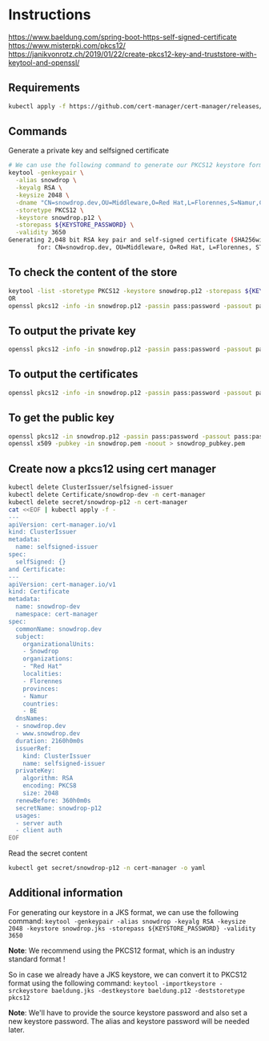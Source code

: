 # Instructions

https://www.baeldung.com/spring-boot-https-self-signed-certificate
https://www.misterpki.com/pkcs12/
https://janikvonrotz.ch/2019/01/22/create-pkcs12-key-and-truststore-with-keytool-and-openssl/

## Requirements

```bash
kubectl apply -f https://github.com/cert-manager/cert-manager/releases/download/v1.8.0/cert-manager.yaml
```

## Commands

Generate a private key and selfsigned certificate
```bash
# We can use the following command to generate our PKCS12 keystore format:
keytool -genkeypair \
  -alias snowdrop \
  -keyalg RSA \
  -keysize 2048 \
  -dname "CN=snowdrop.dev,OU=Middleware,O=Red Hat,L=Florennes,S=Namur,C=BE" \
  -storetype PKCS12 \
  -keystore snowdrop.p12 \
  -storepass ${KEYSTORE_PASSWORD} \
  -validity 3650
Generating 2,048 bit RSA key pair and self-signed certificate (SHA256withRSA) with a validity of 3,650 days
        for: CN=snowdrop.dev, OU=Middleware, O=Red Hat, L=Florennes, ST=Namur, C=BE
```

## To check the content of the store
```bash
keytool -list -storetype PKCS12 -keystore snowdrop.p12 -storepass ${KEYSTORE_PASSWORD} 
OR 
openssl pkcs12 -info -in snowdrop.p12 -passin pass:password -passout pass:password
```

## To output the private key
```bash
openssl pkcs12 -info -in snowdrop.p12 -passin pass:password -passout pass:password -nodes -nocerts
```

## To output the certificates
```bash
openssl pkcs12 -info -in snowdrop.p12 -passin pass:password -passout pass:password -nokeys 
```
## To get the public key

```bash
openssl pkcs12 -in snowdrop.p12 -passin pass:password -passout pass:password -clcerts -nokeys -out snowdrop.pem
openssl x509 -pubkey -in snowdrop.pem -noout > snowdrop_pubkey.pem
```

## Create now a pkcs12 using cert manager

```bash
kubectl delete ClusterIssuer/selfsigned-issuer
kubectl delete Certificate/snowdrop-dev -n cert-manager
kubectl delete secret/snowdrop-p12 -n cert-manager
cat <<EOF | kubectl apply -f -
---
apiVersion: cert-manager.io/v1
kind: ClusterIssuer
metadata:
  name: selfsigned-issuer
spec:
  selfSigned: {}
and Certificate:
---
apiVersion: cert-manager.io/v1
kind: Certificate
metadata:
  name: snowdrop-dev
  namespace: cert-manager
spec:
  commonName: snowdrop.dev
  subject:
    organizationalUnits:
    - Snowdrop
    organizations:
    - "Red Hat"
    localities:
    - Florennes
    provinces:
    - Namur
    countries:
    - BE
  dnsNames:
  - snowdrop.dev
  - www.snowdrop.dev
  duration: 2160h0m0s
  issuerRef:
    kind: ClusterIssuer
    name: selfsigned-issuer
  privateKey:  
    algorithm: RSA
    encoding: PKCS8
    size: 2048
  renewBefore: 360h0m0s
  secretName: snowdrop-p12
  usages:
  - server auth
  - client auth
EOF
```

Read the secret content
```bash
kubectl get secret/snowdrop-p12 -n cert-manager -o yaml
```

## Additional information

For generating our keystore in a JKS format, we can use the following command:
`keytool -genkeypair -alias snowdrop -keyalg RSA -keysize 2048 -keystore snowdrop.jks -storepass ${KEYSTORE_PASSWORD} -validity 3650`

**Note**: We recommend using the PKCS12 format, which is an industry standard format !

So in case we already have a JKS keystore, we can convert it to PKCS12 format using the following command:
`keytool -importkeystore -srckeystore baeldung.jks -destkeystore baeldung.p12 -deststoretype pkcs12`

**Note**: We'll have to provide the source keystore password and also set a new keystore password. The alias and keystore password will be needed later.